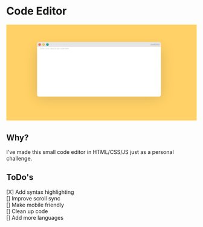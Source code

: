 # Code Editor
![Image of Code Editor](https://github.com/MikaelFangel/Code-Editor/blob/main/images/Screenshot%202021-06-28%20at%2000-06-04%20Code%20Editor.png)

## Why?
I've made this small code editor in HTML/CSS/JS just as a personal challenge.

## ToDo's
[X] Add syntax highlighting  
[] Improve scroll sync  
[] Make mobile friendly  
[] Clean up code  
[] Add more languages
